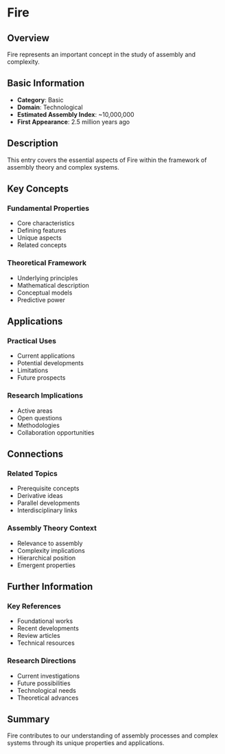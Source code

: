 # Fire

## Overview

Fire represents an important concept in the study of assembly and complexity.

## Basic Information

- **Category**: Basic
- **Domain**: Technological
- **Estimated Assembly Index**: ~10,000,000
- **First Appearance**: 2.5 million years ago

## Description

This entry covers the essential aspects of Fire within the framework of assembly theory and complex systems.

## Key Concepts

### Fundamental Properties
- Core characteristics
- Defining features
- Unique aspects
- Related concepts

### Theoretical Framework
- Underlying principles
- Mathematical description
- Conceptual models
- Predictive power

## Applications

### Practical Uses
- Current applications
- Potential developments
- Limitations
- Future prospects

### Research Implications
- Active areas
- Open questions
- Methodologies
- Collaboration opportunities

## Connections

### Related Topics
- Prerequisite concepts
- Derivative ideas
- Parallel developments
- Interdisciplinary links

### Assembly Theory Context
- Relevance to assembly
- Complexity implications
- Hierarchical position
- Emergent properties

## Further Information

### Key References
- Foundational works
- Recent developments
- Review articles
- Technical resources

### Research Directions
- Current investigations
- Future possibilities
- Technological needs
- Theoretical advances

## Summary

Fire contributes to our understanding of assembly processes and complex systems through its unique properties and applications.

